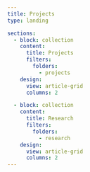 ```yaml
---
title: Projects
type: landing

sections:
  - block: collection
    content:
      title: Projects
      filters:
        folders:
          - projects
    design:
      view: article-grid
      columns: 2

  - block: collection
    content:
      title: Research
      filters:
        folders:
          - research
    design:
      view: article-grid
      columns: 2
---
```

